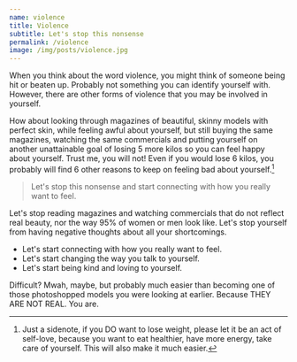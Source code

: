 ```yaml
---
name: violence
title: Violence
subtitle: Let's stop this nonsense
permalink: /violence
image: /img/posts/violence.jpg
---
```


When you think about the word violence, you might think of someone being hit or beaten up. Probably not something you can identify yourself with. However, there are other forms of violence that you may be involved in yourself. 

How about looking through magazines of beautiful, skinny models with perfect skin, while feeling awful about yourself, but still buying the same magazines, watching the same commercials and putting yourself on another unattainable goal of losing 5 more kilos so you can feel happy about yourself. Trust me, you will not! Even if you would lose 6 kilos, you probably will find 6 other reasons to keep on feeling bad about yourself.[^diet]

> Let's stop this nonsense and start connecting with how you really want to feel.

Let's stop reading magazines and watching commercials that do not reflect real beauty, nor the way 95% of women or men look like. 
Let's stop yourself from having negative thoughts about all your shortcomings. 

* Let's start connecting with how you really want to feel.
* Let's start changing the way you talk to yourself.
* Let's start being kind and loving to yourself.


Difficult? Mwah, maybe, but probably much easier than becoming one of those photoshopped models you were looking at earlier. Because THEY ARE NOT REAL. You are. 

[^diet]: Just a sidenote, if you DO want to lose weight, please let it be an act of self-love, because you want to eat healthier, have more energy, take care of yourself. This will also make it much easier.